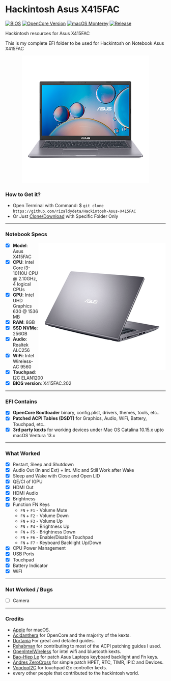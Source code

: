 # Hackintosh Asus X415FAC
[![BIOS](https://img.shields.io/badge/BIOS-202-important.svg)](https://www.asus.com/supportonly/X415FAC/HelpDesk_BIOS/)
[![OpenCore Version](https://img.shields.io/badge/OpenCore-0.8.3-cyan.svg)](https://github.com/acidanthera/OpenCorePkg/releases/latest)
[![macOS Monterey](https://img.shields.io/badge/macOS-12.4-white.svg)](https://www.apple.com/macos/monterey/)
[![Release](https://img.shields.io/badge/Download-latest-success.svg)](https://github.com/rizaldydeta/Hackintosh-Asus-X415FAC/releases/latest)

Hackintosh resources for Asus X415FAC

This is my complete EFI folder to be used for Hackintosh on Notebook Asus X415FAC

<p align="center">
  <img src="/images/X415fac-center.png?raw=true" alt="ASUS X415FAC Model">
</p>


### How to Get it?

- Open Terminal with Command: $ `git clone https://github.com/rizaldydeta/Hackintosh-Asus-X415FAC`
- Or Just [Clone/Download](https://github.com/rizaldydeta/Hackintosh-Asus-X415FAC.git) with Specific Folder Only

--------------------------------------------------------------------------------------------

### Notebook Specs
<img src="/images/x415fac.png?raw=true" alt="Asus X41FAC" align="right">

- [x] <b>Model</b>: Asus X415FAC
- [x] <b>CPU</b>: Intel Core i3-10110U CPU @ 2.10GHz, 4 logical CPUs
- [x] <b>GPU</b>: Intel UHD Graphics 630 @ 1536 MB
- [x] <b>RAM</b>: 8GB
- [x] <b>SSD NVMe</b>: 256GB
- [x] <b>Audio</b>: Realtek ALC256
- [x] <b>WiFi</b>: Intel Wireless-AC 9560
- [x] <b>Touchpad</b>: I2C ELAN1200
- [x] <b>BIOS version</b>: X415FAC.202

--------------------------------------------------------------------------------------------

### EFI Contains
- [x] <b>OpenCore Bootloader</b> binary, config.plist, drivers, themes, tools, etc..
- [x] <b>Patched ACPI Tables (DSDT)</b> for Graphics, Audio, WiFi, Battery, Touchpad, etc..
- [x] <b>3rd party kexts</b> for working devices under Mac OS Catalina 10.15.x upto macOS Ventura 13.x
 
--------------------------------------------------------------------------------------------
 
### What Worked
- [x] Restart, Sleep and Shutdown
- [x] Audio Out (In and Ext) + Int. Mic and Still Work after Wake
- [x] Sleep and Wake with Close and Open LID
- [x] QE/CI of IGPU
- [x] HDMI Out
- [x] HDMI Audio
- [x] Brightness
- [x] Function FN Keys
  - `FN` + `F1` - Volume Mute
  - `FN` + `F2` - Volume Down
  - `FN` + `F3` - Volume Up
  - `FN` + `F4` - Brightness Up
  - `FN` + `F5` - Brightness Down
  - `FN` + `F6` - Enable/Disable Touchpad
  - `FN` + `F7` - Keyboard Backlight Up/Down
- [x] CPU Power Management
- [x] USB Ports
- [x] Touchpad
- [x] Battery Indicator
- [x] WiFI
 
--------------------------------------------------------------------------------------------
 
### Not Worked / Bugs
- [ ] Camera
 
--------------------------------------------------------------------------------------------

### Credits
- [Apple](https://apple.com) for macOS.
- [Acidanthera](https://github.com/acidanthera) for OpenCore and the majority of the kexts.
- [Dortania](https://github.com/dortania) For great and detailed guides.
- [Rehabman](https://github.com/RehabMan) for contributing to most of the ACPI patching guides I used.
- [OpenIntelWireless](https://github.com/OpenIntelWireless) for intel wifi and bluetooth kexts.
- [Bao-Hiep Le](https://github.com/hieplpvip/AsusSMC) for patch Asus Laptops keyboard backlight and Fn keys.
- [Andres ZeroCross](https://github.com/andreszerocross) for simple patch HPET, RTC, TIMR, IPIC and Devices.
- [VoodooI2C](https://github.com/VoodooI2C/VoodooI2C) for touchpad i2c controller kexts.
- every other people that contributed to the hackintosh world.
 
